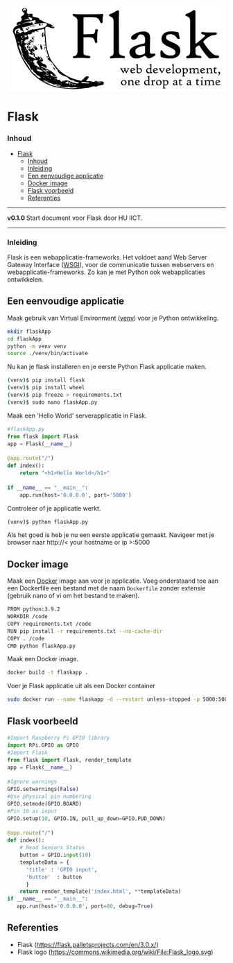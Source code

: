 ![logo](../Flask/img/Flask_logo.svg) [](logo-id)

# Flask[](title-id)

### Inhoud[](toc-id)

- [Flask](#flask)
    - [Inhoud](#inhoud)
    - [Inleiding](#inleiding)
  - [Een eenvoudige applicatie](#een-eenvoudige-applicatie)
  - [Docker image](#docker-image)
  - [Flask voorbeeld](#flask-voorbeeld)
  - [Referenties](#referenties)

---

**v0.1.0 [](version-id)** Start document voor Flask door HU IICT[](author-id).

---

### Inleiding

Flask is een webapplicatie-frameworks. Het voldoet aand Web Server Gateway Interface ([WSGI](https://wsgi.readthedocs.io/en/latest/)), voor de communicatie tussen webservers en webapplicatie-frameworks. Zo kan je met Python ook webapplicaties ontwikkelen.

## Een eenvoudige applicatie

Maak gebruik van Virtual Environment ([venv](../../../hardware-interfacing/communicatie/UART/README.md)) voor je Python ontwikkeling.

```bash
mkdir flaskApp
cd flaskApp
python -m venv venv
source ./venv/bin/activate
```

Nu kan je flask installeren en je eerste Python Flask applicatie maken.
```bash
(venv)$ pip install flask
(venv)$ pip install wheel
(venv)$ pip freeze > requirements.txt
(venv)$ sudo nano flaskApp.py
```

Maak een 'Hello World' serverapplicatie in Flask.
```python
#flaskApp.py
from flask import Flask
app = Flask(__name__)

@app.route("/")
def index():
    return "<h1>Hello World</h1>"

if __name__ == "__main__":
    app.run(host='0.0.0.0', port='5000')
```

Controleer of je applicatie werkt.
```bash
(venv)$ python flaskApp.py 
```

Als het goed is heb je nu een eerste applicatie gemaakt. Navigeer met je browser naar http://< your hostname or ip >:5000

## Docker image

Maak een [Docker](../../../infrastructuur/Docker/README.md) image aan voor je applicatie. Voeg onderstaand toe aan een Dockerfile een bestand met de naam `Dockerfile` zonder extensie (gebruik nano of vi om het bestand te maken).
```bash
FROM python:3.9.2
WORKDIR /code
COPY requirements.txt /code
RUN pip install -r requirements.txt --no-cache-dir
COPY . /code
CMD python flaskApp.py
```

Maak een Docker image.
```bash
docker build -t flaskapp . 
```

Voer je Flask applicatie uit als een Docker container

```bash
sudo docker run --name flaskapp -d --restart unless-stopped -p 5000:5000 flaskapp
```

## Flask voorbeeld

```python
#Import Raspberry Pi GPIO library
import RPi.GPIO as GPIO 
#Import Flask
from flask import Flask, render_template
app = Flask(__name__)

#Ignore warnings
GPIO.setwarnings(False)
#Use physical pin numbering
GPIO.setmode(GPIO.BOARD)
#Pin 10 as input
GPIO.setup(10, GPIO.IN, pull_up_down=GPIO.PUD_DOWN) 

@app.route("/")
def index():
	# Read Sensors Status
	button = GPIO.input(10)
	templateData = {
      'title' : 'GPIO input',
      'button'  : button
      }
	return render_template('index.html', **templateData)
if __name__ == "__main__":
   app.run(host='0.0.0.0', port=80, debug=True)
```

## Referenties
- Flask (<https://flask.palletsprojects.com/en/3.0.x/>)
- Flask logo (<https://commons.wikimedia.org/wiki/File:Flask_logo.svg>)